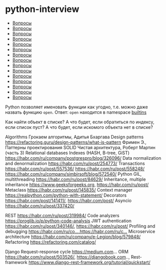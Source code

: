 # python-interview

* [Вопросы](https://habr.com/ru/post/439576/)
* [Вопросы](https://techrocks.ru/2018/12/26/15-interview-questions-about-python/)
* [Вопросы](https://proglib.io/p/python-interview/)
* [Вопросы](https://tproger.ru/translations/python-developer-interview-guide/)
* [Вопросы](https://toster.ru/q/5269)
* [Вопросы](https://pycoder.ru/python-interview-questions/)
* [Вопросы](https://pikabu.ru/story/chto_stoit_znat_junior_developery_python_5568045)
* [Вопросы](https://fulcrum.software/ua/python-%D0%BD%D0%B0%D1%88%D0%B8-%D0%B2%D0%BE%D0%BF%D1%80%D0%BE%D1%81%D1%8B-%D0%BD%D0%B0-%D1%81%D0%BE%D0%B1%D0%B5%D1%81%D0%B5%D0%B4%D0%BE%D0%B2%D0%B0%D0%BD%D0%B8%D0%B8/)
* [Вопросы](https://grishaev.me/interview/)
* [Вопросы](https://thenno.me/blog/python-interview.html)
* [Вопросы](https://sysdev.me/python-interviews/)
* [Вопросы](https://www.linux.org.ru/forum/development/14872376)
* [Вопросы](https://zxmd.wordpress.com/2010/11/23/python_interview_questions/)
* [Вопросы](https://www.codementor.io/sheena/essential-python-interview-questions-du107ozr6?icn=post-3ey8yl7epg&ici=post-du107ozr6)
* [Вопросы](https://www.codementor.io/sheena/essential-python-interview-questions-du107ozr6?icn=post-3ey8yl7epg&ici=post-du107ozr6)

Python позволяет именовать функции как угодно, т.е. можно даже назвать функцию `open`. Ответ: `open` находится в namespace [builtins](https://docs.python.org/3/library/functions.html)

Как найти объект в списке? А что будет, если обратиться по индексу, если список пуст? А что будет, если искомого объекта нет в списке?


Algorithms						Грокаем алгоритмы, Адитья Бхаргава
Design patterns 					https://refactoring.guru/design-patterns/what-is-pattern
							Фримен Э., Паттерны проектирования
SOLID                                                                        Чистая архитектура, Роберт Мартин (часть 3)
Relational databases
Indexes (HASH, B-tree, GiST) 	  	https://habr.com/ru/company/postgrespro/blog/326096/
Data normalization and denormalization 	https://habr.com/ru/post/254773/
Transactions 					https://habr.com/ru/post/557536/
https://habr.com/ru/post/558248/
https://habr.com/ru/company/simbirsoft/blog/572540/
Python
GIL, multithreading				https://habr.com/ru/post/84629/
Inheritance, multiple inheritance		https://www.geeksforgeeks.org, https://habr.com/ru/post/
Metaclass					https://habr.com/ru/post/145835/ 
Context manager				https://realpython.com/python-with-statement/
Decorators					https://habr.com/post/141411/, https://habr.com/post/
Asyncio					https://habr.com/ru/post/337420/

REST							https://habr.com/ru/post/319984/
Code analyzers					https://proglib.io/p/python-code-analysis 
JWT authentication					https://habr.com/ru/post/340146/, https://habr.com/ru/post/
Profiling and debugging				https://habr.com/ru/co...,https://habr.com/ru/c…
Microservice architecture				https://habr.com/ru/company/e-Legion/blog/579848/
Refactoring						https://refactoring.com/catalog/

Django
Request-response cycle 			https://medium.com...
ORM						https://habr.com/ru/post/503526/, https://djangobook.com.., 
Rest-framework				https://www.django-rest-framework.org/tutorial/quickstart/
